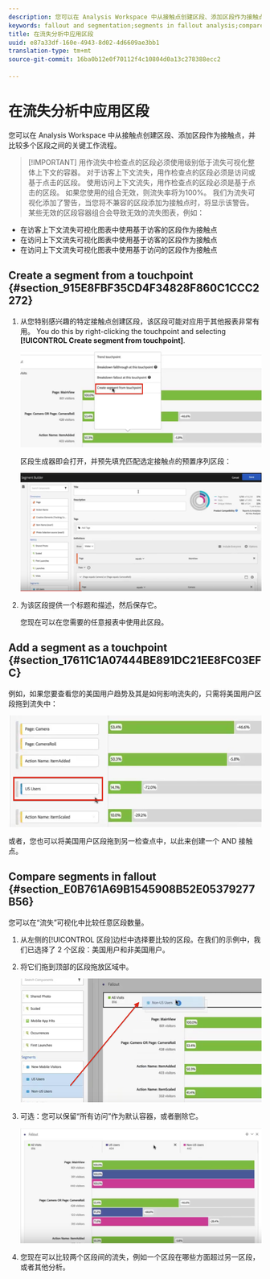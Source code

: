 ```yaml
---
description: 您可以在 Analysis Workspace 中从接触点创建区段、添加区段作为接触点，并比较多个区段之间的关键工作流程。
keywords: fallout and segmentation;segments in fallout analysis;compare segments in fallout
title: 在流失分析中应用区段
uuid: e87a33df-160e-4943-8d02-4d6609ae3bb1
translation-type: tm+mt
source-git-commit: 16ba0b12e0f70112f4c10804d0a13c278388ecc2

---
```



# 在流失分析中应用区段

您可以在 Analysis Workspace 中从接触点创建区段、添加区段作为接触点，并比较多个区段之间的关键工作流程。

> [!IMPORTANT] 用作流失中检查点的区段必须使用级别低于流失可视化整体上下文的容器。 对于访客上下文流失，用作检查点的区段必须是访问或基于点击的区段。 使用访问上下文流失，用作检查点的区段必须是基于点击的区段。 如果您使用的组合无效，则流失率将为100%。 我们为流失可视化添加了警告，当您将不兼容的区段添加为接触点时，将显示该警告。 某些无效的区段容器组合会导致无效的流失图表，例如：

* 在访客上下文流失可视化图表中使用基于访客的区段作为接触点
* 在访问上下文流失可视化图表中使用基于访客的区段作为接触点
* 在访问上下文流失可视化图表中使用基于访问的区段作为接触点

## Create a segment from a touchpoint {#section_915E8FBF35CD4F34828F860C1CCC2272}

1. 从您特别感兴趣的特定接触点创建区段，该区段可能对应用于其他报表非常有用。 You do this by right-clicking the touchpoint and selecting **[!UICONTROL Create segment from touchpoint]**.

   ![](assets/segment-from-touchpoint.png)

   区段生成器即会打开，并预先填充匹配选定接触点的预置序列区段：

   ![](assets/segment-builder.png)

1. 为该区段提供一个标题和描述，然后保存它。

   您现在可以在您需要的任意报表中使用此区段。

## Add a segment as a touchpoint {#section_17611C1A07444BE891DC21EE8FC03EFC}

例如，如果您要查看您的美国用户趋势及其是如何影响流失的，只需将美国用户区段拖到流失中：

![](assets/segment-touchpoint.png)

或者，您也可以将美国用户区段拖到另一检查点中，以此来创建一个 AND 接触点。

## Compare segments in fallout {#section_E0B761A69B1545908B52E05379277B56}

您可以在“流失”可视化中比较任意区段数量。

1. 从左侧的[!UICONTROL 区段]边栏中选择要比较的区段。在我们的示例中，我们已选择了 2 个区段：美国用户和非美国用户。
1. 将它们拖到顶部的区段拖放区域中。

   ![](assets/segment-drop.png)

1. 可选：您可以保留“所有访问”作为默认容器，或者删除它。

   ![](assets/seg-compare.png)

1. 您现在可以比较两个区段间的流失，例如一个区段在哪些方面超过另一区段，或者其他分析。
